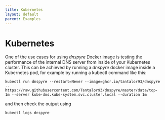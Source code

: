 ```yaml
---
title: Kubernetes
layout: default
parent: Examples
---
```


# Kubernetes

One of the use cases for using *dnspyre* [Docker image](https://github.com/Tantalor93/dnspyre/pkgs/container/dnspyre) is testing the performance of
the internal DNS server from inside of your Kubernetes cluster. This can be achieved by running a *dnspyre* docker image inside a Kubernetes pod,
for example by running a kubectl command like this:

```
kubectl run dnspyre --restart=Never --image=ghcr.io/tantalor93/dnspyre -- https://raw.githubusercontent.com/Tantalor93/dnspyre/master/data/top-1m --server kube-dns.kube-system.svc.cluster.local --duration 1m
```

and then check the output using

```
kubectl logs dnspyre
```
